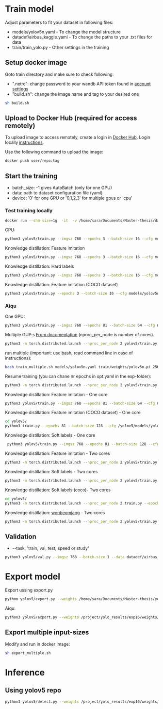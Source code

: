 # Train model 

Adjust parameters to fit your dataset in following files:
* models/yolov5n.yaml - To change the model structure
* datadef/airbus_kaggle.yaml - To change the paths to your .txt files for data
* train/train_yolo.py - Other settings in the training

## Setup docker image
Goto train directory and make sure to check following:
- ".netrc": change password to your wandb API token found in [account settings](https://wandb.ai/settings)
- "build.sh": change the image name and tag to your desired one
````bash
sh build.sh
````
## Upload to Docker Hub (required for access remotely)
To upload image to access remotely, create a login in [Docker Hub](https://hub.docker.com/). 
Login locally [instructions](https://docs.docker.com/engine/reference/commandline/login/).

Use the following command to upload the image:
````bash
docker push user/repo:tag
````

## Start the training
* batch_size: -1 gives AutoBatch (only for one GPU)
* data: path to dataset configuration file (yaml)
* device:  '0' for one GPU or '0,1,2,3' for multiple gpus or 'cpu'
### Test training locally

````bash
docker run --shm-size=1g  -it  -v /home/sara/Documents/Master-thesis/dataset/only_boats:/example_data sara980710/yolov5_env:v2.8
````
CPU: 
````bash
python3 yolov5/train.py --imgsz 768 --epochs 3 --batch-size 16 --cfg models/yolov5n.yaml --data datadef/airbus_kaggle.yaml --weights train/weights/yolov5n.pt --project /project/yolo_results --device cpu --workers 1
````
Knowledge distillation: Feature imitation
````bash
python3 yolov5/train.py --imgsz 768 --epochs 3 --batch-size 16 --cfg models/yolov5n.yaml --data datadef/airbus_kaggle.yaml --weights train/weights/yolov5n.pt --project /project/yolo_results --device cpu --workers 1 --kd_weights train/weights/yolov5s.pt --kd_factor 0.01 --kd_warmup 400 --kd_feature_map 2 --kd_use_anchors [1,1,1]
````
Knowledge distillation: Hard labels
````bash
python3 yolov5/train.py --imgsz 768 --epochs 3 --batch-size 16 --cfg models/yolov5n.yaml --data datadef/airbus_kaggle.yaml --weights train/weights/yolov5n.pt --project /project/yolo_results --device cpu --workers 1 --kd_weights train/weights/yolov5s.pt --kd_factor 0.01  --kd_hard_labels --kd_temperature 1
````
Knowledge distillation: Feature imitation (COCO dataset)
````bash
python3 yolov5/train.py --epochs 3 --batch-size 16 --cfg models/yolov5n.yaml --data coco.yaml --weights '' --project /project/yolo_results --device cpu --save-period 10 --kd_weights train/weights/yolov5l.pt --kd_factor 0.01 --kd_warmup 400 --kd_feature_map 2 --kd_use_anchors [1,1,1]
````
### Aiqu
One GPU:
````bash
python3 yolov5/train.py --imgsz 768 --epochs 81 --batch-size 64 --cfg models/yolov5n.yaml --data datadef/airbus_kaggle_aiqu.yaml --weights train/weights/yolov5n.pt --project /project/yolo_results --device 0 --save-period 1 
````
Multiple GUP:s [From documentation](https://docs.ultralytics.com/tutorials/multi-gpu-training/) (nproc_per_node is number of cores).
````bash
python3 -m torch.distributed.launch --nproc_per_node 2 yolov5/train.py --imgsz 768 --epochs 81 --batch-size 256 --cfg models/yolov5n.yaml --data datadef/airbus_kaggle_aiqu.yaml --weights train/weights/yolov5n.pt --project /project/yolo_results --device 0,1 --save-period 10
````
run multiple (important: use bash, read command line in case of instructions):
````bash
bash train_multiple.sh models/yolov5n.yaml train/weights/yolov5n.pt 256 3
````
Resume training (you can chane nr epochs in opt.yaml in the exp-folder):
````bash
python3 -m torch.distributed.launch --nproc_per_node 2 yolov5/train.py --device 0,1 --save-period 10 --resume /project/yolo_results/exp16/weights/best.pt
````

Knowledge distillation: Feature imitation - One core 
````bash
python3 yolov5/train.py --imgsz 768 --epochs 81 --batch-size 64 --cfg models/yolov5n.yaml --data datadef/airbus_kaggle_aiqu.yaml --weights train/weights/yolov5n.pt --project /project/yolo_results --device 0 --save-period 10 --kd_weights /project/yolo_results/exp39/weights/epoch80.pt --kd_factor 0.01 --kd_warmup 400 --kd_feature_map 2 --kd_use_anchors [1,1,1]
````
Knowledge distillation: Feature imitation (COCO dataset) - One core 
````bash
cd yolov5/
python3 train.py --epochs 81 --batch-size 128 --cfg /yolov5/models/yolov5n.yaml --data coco.yaml --weights '' --project /project/yolo_results --device 0 --save-period 10 --kd_weights /yolov5/train/weights/yolov5l.pt --kd_factor 0.01 --kd_warmup 400 --kd_feature_map 2 --kd_use_anchors [1,1,1]
````
Knowledge distillation: Soft labels - One core 
````bash
 python3 yolov5/train.py --imgsz 768 --epochs 81 --batch-size 128 --cfg models/yolov5n.yaml --data datadef/airbus_kaggle_aiqu.yaml --weights '' --project /project/yolo_results --device 0 --save-period 10 --kd_weights /project/yolo_results/exp40/weights/epoch80.pt --kd_factor 0.01  --kd_hard_labels --kd_temperature 1
 ````
Knowledge distillation: Feature imitation - Two cores
````bash
python3 -m torch.distributed.launch --nproc_per_node 2 yolov5/train.py --imgsz 768 --epochs 81 --batch-size 256 --cfg models/yolov5n.yaml --data datadef/airbus_kaggle_aiqu.yaml --weights train/weights/yolov5n.pt --project /project/yolo_results --device 0,1 --save-period 10 --kd_weights /project/yolo_results/exp40/weights/epoch80.pt --kd_factor 0.01 --kd_warmup 400 --kd_feature_map 2 --kd_use_anchors [1,1,1]
````
Knowledge distillation: Soft labels - Two cores
````bash
python3 -m torch.distributed.launch --nproc_per_node 2 yolov5/train.py --imgsz 768 --epochs 81 --batch-size 256 --cfg models/yolov5n.yaml --data datadef/airbus_kaggle_aiqu.yaml --weights train/weights/yolov5n.pt --project /project/yolo_results --device 0,1 --save-period 10 --kd_weights /project/yolo_results/exp40/weights/epoch80.pt --kd_factor 0.01  --kd_hard_labels --kd_temperature 1
````
Knowledge distillation: Soft labels (coco)- Two cores
````bash
cd yolov5/
python3 -m torch.distributed.launch --nproc_per_node 2 train.py --epochs 81 --batch-size 256 --cfg /yolov5/models/yolov5n.yaml --data coco.yaml --weights '' --project /project/yolo_results --device 0,1 --save-period 10 --kd_weights /yolov5/train/yolovtl.pt --kd_factor 0.01  --kd_hard_labels --kd_temperature 1
````

Knowledge distillation: [wonbeomjang](https://github.com/wonbeomjang/yolov5-knowledge-distillation) - Two cores
````bash
python3 -m torch.distributed.launch --nproc_per_node 2 yolov5/train.py --imgsz 768 --epochs 81 --batch-size 256 --cfg models/yolov5n.yaml --data datadef/airbus_kaggle_aiqu.yaml --weights train/weights/yolov5n.pt --project /project/yolo_results --device 0,1 --save-period 10 --cache --teacher_weight /project/yolo_results/exp39/weights/epoch80.pt
````

## Validation
* --task, 'train, val, test, speed or study'
````bash
python3 yolov5/val.py --imgsz 768 --batch-size 1 --data datadef/airbus_kaggle_aiqu.yaml --weights /project/yolo_results/exp16/weights/epoch80.pt --project /project/yolo_results_test --device 0 --task test --save-txt --save-conf --save-info --save-result
````

# Export model 
Export ussing export.py

````bash
python yolov5/export.py --weights /home/sara/Documents/Master-thesis/yolov5/models/yolov5n.pt --include tflite --imgsz 768 --name 768 --batch-size 2
````

Aiqu:
````bash
python3 yolov5/export.py --weights /project/yolo_results/exp16/weights/best.pt --include tflite --imgsz 3360 --name 3360 --batch-size 2
````

## Export multiple input-sizes
Modify and run in docker image:
````bash
sh export_multiple.sh
````

# Inference 
## Using yolov5 repo
````bash
python3 yolov5/detect.py --weights /project/yolo_results/exp16/weights/epoch80-fp16.tflite --img 768 --source /data/test_v2/ --project /project/yolo_inference --device 0 --data datadef/airbus_kaggle.yaml
````
